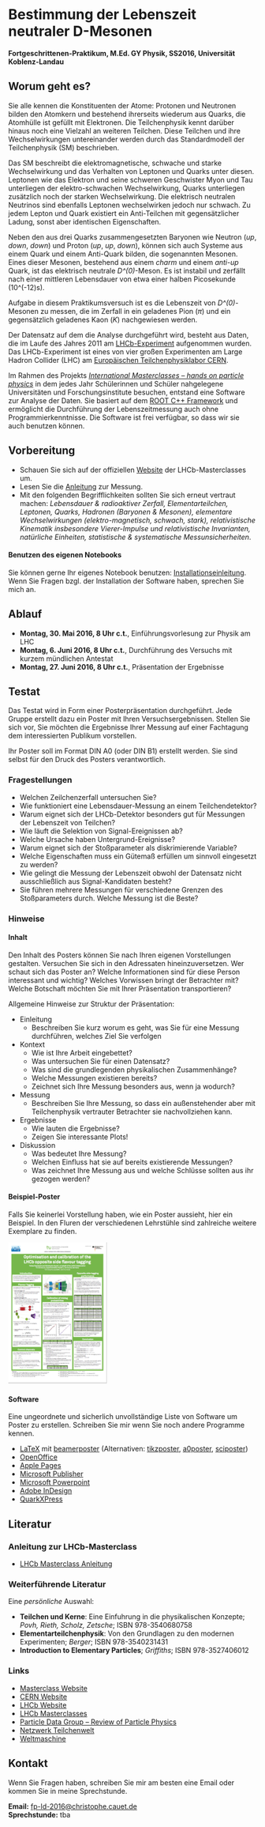 # Bestimmung der Lebenszeit neutraler D-Mesonen
**Fortgeschrittenen-Praktikum, M.Ed. GY Physik, SS2016, Universität Koblenz-Landau**

## Worum geht es?

Sie alle kennen die Konstituenten der Atome: Protonen und Neutronen bilden den Atomkern und bestehend ihrerseits wiederum aus Quarks, die Atomhülle ist gefüllt mit Elektronen. Die Teilchenphysik kennt darüber hinaus noch eine Vielzahl an weiteren Teilchen. Diese Teilchen und ihre Wechselwirkungen untereinander werden durch das Standardmodell der Teilchenphysik (SM) beschrieben.

Das SM beschreibt die elektromagnetische, schwache und starke Wechselwirkung und das Verhalten von Leptonen und Quarks unter diesen. Leptonen wie das Elektron und seine schweren Geschwister Myon und Tau unterliegen der elektro-schwachen Wechselwirkung, Quarks unterliegen zusätzlich noch der starken Wechselwirkung. Die elektrisch neutralen Neutrinos sind ebenfalls Leptonen wechselwirken jedoch nur schwach. Zu jedem Lepton und Quark existiert ein Anti-Teilchen mit gegensätzlicher Ladung, sonst aber identischen Eigenschaften.

Neben den aus drei Quarks zusammengesetzten Baryonen wie Neutron (_up_, _down_, _down_) und Proton (_up_, _up_, _down_), können sich auch Systeme aus einem Quark und einem Anti-Quark bilden, die sogenannten Mesonen. Eines dieser Mesonen, bestehend aus einem _charm_ und einem _anti-up_ Quark, ist das elektrisch neutrale _D^(0)_-Meson. Es ist instabil und zerfällt nach einer mittleren Lebensdauer von etwa einer halben Picosekunde (10^(-12)s).

Aufgabe in diesem Praktikumsversuch ist es die Lebenszeit von _D^(0)_-Mesonen zu messen, die im Zerfall in ein geladenes Pion (_π_) und ein gegensätzlich geladenes Kaon (_K_) nachgewiesen werden. 

Der Datensatz auf dem die Analyse durchgeführt wird, besteht aus Daten, die im Laufe des Jahres 2011 am [LHCb-Experiment](http://lhcb-public.web.cern.ch/lhcb-public/) aufgenommen wurden. Das LHCb-Experiment ist eines von vier großen Experimenten am Large Hadron Collider (LHC) am [Europäischen Teilchenphysiklabor CERN](http://home.cern). 

Im Rahmen des Projekts [_International Masterclasses – hands on particle physics_](http://www.physicsmasterclasses.org) in dem jedes Jahr Schülerinnen und Schüler nahgelegene Universitäten und Forschungsinstitute besuchen, entstand eine Software zur Analyse der Daten. Sie basiert auf dem [ROOT C++ Framework](https://root.cern.ch) und ermöglicht die Durchführung der Lebenszeitmessung auch ohne Programmierkenntnisse. Die Software ist frei verfügbar, so dass wir sie auch benutzen können.

## Vorbereitung

* Schauen Sie sich auf der offiziellen [Website](http://lhcb-public.web.cern.ch/lhcb-public/en/LHCb-outreach/masterclasses/en/) der LHCb-Masterclasses um.
* Lesen Sie die [Anleitung](http://lhcb-public.web.cern.ch/lhcb-public/en/LHCb-outreach/masterclasses/DEinstructions.pdf) zur Messung.
* Mit den folgenden Begrifflichkeiten sollten Sie sich erneut vertraut machen: _Lebensdauer & radioaktiver Zerfall, Elementarteilchen, Leptonen, Quarks, Hadronen (Baryonen & Mesonen), elementare Wechselwirkungen (elektro-magnetisch, schwach, stark), relativistische Kinematik insbesondere Vierer-Impulse und relativistische Invarianten, natürliche Einheiten, statistische & systematische Messunsicherheiten_.

#### Benutzen des eigenen Notebooks

Sie können gerne Ihr eigenes Notebook benutzen: [Installationseinleitung](http://lhcb-public.web.cern.ch/lhcb-public/en/LHCb-outreach/masterclasses/en/Downloads.html). Wenn Sie Fragen bzgl. der Installation der Software haben, sprechen Sie mich an.

## Ablauf

* **Montag, 30. Mai 2016, 8 Uhr c.t.**, Einführungsvorlesung zur Physik am LHC
* **Montag, 6. Juni 2016, 8 Uhr c.t.**, Durchführung des Versuchs mit kurzem mündlichen Antestat
* **Montag, 27. Juni 2016, 8 Uhr c.t.**, Präsentation der Ergebnisse


## Testat

Das Testat wird in Form einer Posterpräsentation durchgeführt. Jede Gruppe erstellt dazu ein Poster mit Ihren Versuchsergebnissen. Stellen Sie sich vor, Sie möchten die Ergebnisse Ihrer Messung auf einer Fachtagung dem interessierten Publikum vorstellen. 

Ihr Poster soll im Format DIN A0 (oder DIN B1) erstellt werden. Sie sind selbst für den Druck des Posters verantwortlich.

### Fragestellungen

* Welchen Zeilchenzerfall untersuchen Sie?
* Wie funktioniert eine Lebensdauer-Messung an einem Teilchendetektor?
* Warum eignet sich der LHCb-Detektor besonders gut für Messungen der Lebenszeit von Teilchen?
* Wie läuft die Selektion von Signal-Ereignissen ab?
* Welche Ursache haben Untergrund-Ereignisse?
* Warum eignet sich der Stoßparameter als diskrimierende Variable?
* Welche Eigenschaften muss ein Gütemaß erfüllen um sinnvoll eingesetzt zu werden?
* Wie gelingt die Messung der Lebenszeit obwohl der Datensatz nicht ausschließlich aus Signal-Kandidaten besteht?
* Sie führen mehrere Messungen für verschiedene Grenzen des Stoßparameters durch. Welche Messung ist die Beste?

### Hinweise

#### Inhalt

Den Inhalt des Posters können Sie nach Ihren eigenen Vorstellungen gestalten. Versuchen Sie sich in den Adressaten hineinzuversetzen. Wer schaut sich das Poster an? Welche Informationen sind für diese Person interessant und wichtig? Welches Vorwissen bringt der Betrachter mit? Welche Botschaft möchten Sie mit Ihrer Präsentation transportieren?

Allgemeine Hinweise zur Struktur der Präsentation:

* Einleitung
    * Beschreiben Sie kurz worum es geht, was Sie für eine Messung durchführen, welches Ziel Sie verfolgen
* Kontext
    * Wie ist Ihre Arbeit eingebettet? 
    * Was untersuchen Sie für einen Datensatz? 
    * Was sind die grundlegenden physikalischen Zusammenhänge? 
    * Welche Messungen existieren bereits? 
    * Zeichnet sich Ihre Messung besonders aus, wenn ja wodurch?
* Messung
    * Beschreiben Sie Ihre Messung, so dass ein außenstehender aber mit Teilchenphysik vertrauter Betrachter sie nachvollziehen kann.
* Ergebnisse
    * Wie lauten die Ergebnisse? 
    * Zeigen Sie interessante Plots!
* Diskussion
    * Was bedeutet Ihre Messung? 
    * Welchen Einfluss hat sie auf bereits existierende Messungen? 
    * Was zeichnet Ihre Messung aus und welche Schlüsse sollten aus ihr gezogen werden?

#### Beispiel-Poster

Falls Sie keinerlei Vorstellung haben, wie ein Poster aussieht, hier ein Beispiel. In den Fluren der verschiedenen Lehrstühle sind zahlreiche weitere Exemplare zu finden.

<a href="./poster_example.pdf"><img src="./poster_example_small.png" alt="poster" width="200"/></a>

#### Software

Eine ungeordnete und sicherlich unvollständige Liste von Software um Poster zu erstellen. Schreiben Sie mir wenn Sie noch andere Programme kennen.

* [LaTeX](https://de.wikipedia.org/wiki/LaTeX) mit [beamerposter](http://www.ctan.org/pkg/beamerposter) (Alternativen: [tikzposter](http://www.ctan.org/pkg/tikzposter), [a0poster](http://www.ctan.org/pkg/a0poster), [sciposter](http://www.ctan.org/pkg/sciposter))
* [OpenOffice](https://de.wikipedia.org/wiki/Apache_OpenOffice)
* [Apple Pages](https://de.wikipedia.org/wiki/Pages_(Software))
* [Microsoft Publisher](https://de.wikipedia.org/wiki/Microsoft_Publisher)
* [Microsoft Powerpoint](https://de.wikipedia.org/wiki/Microsoft_PowerPoint)
* [Adobe InDesign](https://de.wikipedia.org/wiki/Adobe_InDesign)
* [QuarkXPress](https://de.wikipedia.org/wiki/QuarkXPress)


## Literatur

### Anleitung zur LHCb-Masterclass

* [LHCb Masterclass Anleitung](http://lhcb-public.web.cern.ch/lhcb-public/en/LHCb-outreach/masterclasses/en/)

### Weiterführende Literatur

Eine _persönliche_ Auswahl:

* **Teilchen und Kerne**: Eine Einfuhrung in die physikalischen Konzepte; _Povh, Rieth, Scholz, Zetsche_; ISBN 978-3540680758
* **Elementarteilchenphysik**: Von den Grundlagen zu den modernen Experimenten; _Berger_; ISBN 978-3540231431
* **Introduction to Elementary Particles**; _Griffiths_; ISBN 978-3527406012

### Links

* [Masterclass Website](http://www.physicsmasterclasses.org/index.php)
* [CERN Website](http://home.cern)
* [LHCb Website](http://lhcb-public.web.cern.ch/lhcb-public/)
* [LHCb Masterclasses](http://lhcb-public.web.cern.ch/lhcb-public/en/LHCb-outreach/masterclasses/en/)
* [Particle Data Group – Review of Particle Physics](http://pdglive.lbl.gov/Viewer.action)
* [Netzwerk Teilchenwelt](http://www.teilchenwelt.de)
* [Weltmaschine](https://www.weltmaschine.de)

## Kontakt

Wenn Sie Fragen haben, schreiben Sie mir am besten eine Email oder kommen Sie in meine Sprechstunde.

**Email:** [fp-ld-2016@christophe.cauet.de](fp-ld-2016@christophe.cauet.de)   
**Sprechstunde:** tba
